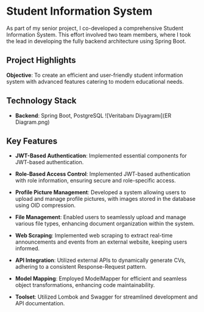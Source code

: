 # Student Information System

As part of my senior project, I co-developed a comprehensive Student Information System. This effort involved two team members, where I took the lead in developing the fully backend architecture using Spring Boot.

## Project Highlights

**Objective**: To create an efficient and user-friendly student information system with advanced features catering to modern educational needs.
## Technology Stack

- **Backend**: Spring Boot, PostgreSQL
![Veritabanı Diyagramı](ER Diagram.png)
## Key Features

- **JWT-Based Authentication**: Implemented essential components for JWT-based authentication.

- **Role-Based Access Control**: Implemented JWT-based authentication with role information, ensuring secure and role-specific access.

- **Profile Picture Management**: Developed a system allowing users to upload and manage profile pictures, with images stored in the database using OID compression.

- **File Management**: Enabled users to seamlessly upload and manage various file types, enhancing document organization within the system.

- **Web Scraping**: Implemented web scraping to extract real-time announcements and events from an external website, keeping users informed.

- **API Integration**: Utilized external APIs to dynamically generate CVs, adhering to a consistent Response-Request pattern.

- **Model Mapping**: Employed ModelMapper for efficient and seamless object transformations, enhancing code maintainability.

- **Toolset**: Utilized Lombok and Swagger for streamlined development and API documentation.
